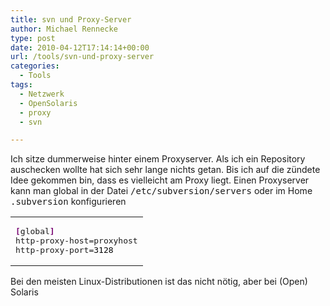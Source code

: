 ```yaml
---
title: svn und Proxy-Server
author: Michael Rennecke
type: post
date: 2010-04-12T17:14:14+00:00
url: /tools/svn-und-proxy-server
categories:
  - Tools
tags:
  - Netzwerk
  - OpenSolaris
  - proxy
  - svn

---
```

Ich sitze dummerweise hinter einem Proxyserver. Als ich ein Repository auschecken wollte hat sich sehr lange nichts getan. Bis ich auf die zündete Idee gekommen bin, dass es vielleicht am Proxy liegt. Einen Proxyserver kann man global in der Datei <tt>/etc/subversion/servers</tt> oder im Home <tt>.subversion</tt> konfigurieren

<div class="wp_syntax">
  <table>
    <tr>
      <td class="code">
        <pre class="bash" style="font-family:monospace;"><span style="color: #7a0874; font-weight: bold;">&#91;</span>global<span style="color: #7a0874; font-weight: bold;">&#93;</span>
http-proxy-host=proxyhost
http-proxy-port=<span style="color: #000000;">3128</span></pre>
      </td>
    </tr>
  </table>
</div>

Bei den meisten Linux-Distributionen ist das nicht n&ouml;tig, aber bei (Open) Solaris